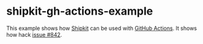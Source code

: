 # shipkit-gh-actions-example

This example shows how [Shipkit](https://github.com/mockito/shipkit/) can be used with [GitHub Actions](https://github.com/features/actions).
It shows how hack [issue #842](https://github.com/mockito/shipkit/issues/842).